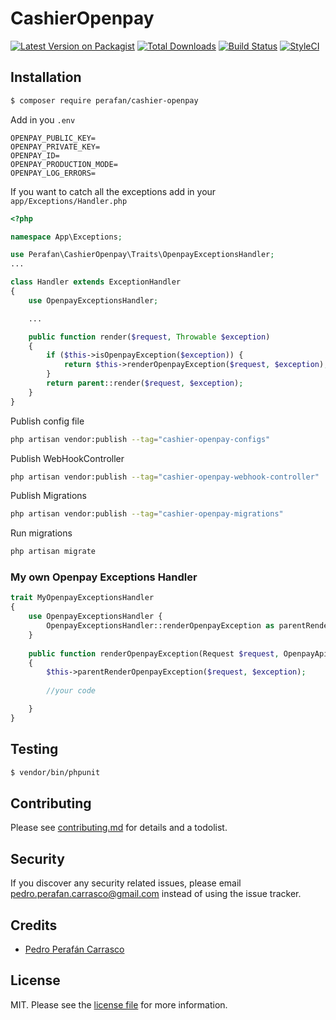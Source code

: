 # CashierOpenpay

[![Latest Version on Packagist][ico-version]][link-packagist]
[![Total Downloads][ico-downloads]][link-downloads]
[![Build Status][ico-travis]][link-travis]
[![StyleCI][ico-styleci]][link-styleci]


## Installation

``` bash
$ composer require perafan/cashier-openpay
```

Add in you `.env`

``` env
OPENPAY_PUBLIC_KEY=
OPENPAY_PRIVATE_KEY=
OPENPAY_ID=
OPENPAY_PRODUCTION_MODE=
OPENPAY_LOG_ERRORS=
```


If you want to catch all the exceptions add in your `app/Exceptions/Handler.php` 

```php
<?php

namespace App\Exceptions;

use Perafan\CashierOpenpay\Traits\OpenpayExceptionsHandler;
...

class Handler extends ExceptionHandler
{
    use OpenpayExceptionsHandler;

    ...

    public function render($request, Throwable $exception)
    {
        if ($this->isOpenpayException($exception)) {
            return $this->renderOpenpayException($request, $exception);
        }
        return parent::render($request, $exception);
    }
}
```

Publish config file

``` bash
php artisan vendor:publish --tag="cashier-openpay-configs"
```

Publish WebHookController

``` bash
php artisan vendor:publish --tag="cashier-openpay-webhook-controller"
```

Publish Migrations

``` bash
php artisan vendor:publish --tag="cashier-openpay-migrations"
```

Run migrations

``` bash
php artisan migrate
```


### My own Openpay Exceptions Handler 

```php
trait MyOpenpayExceptionsHandler
{
    use OpenpayExceptionsHandler {
        OpenpayExceptionsHandler::renderOpenpayException as parentRenderOpenpayException;
    }
    
    public function renderOpenpayException(Request $request, OpenpayApiError $exception)
    {
        $this->parentRenderOpenpayException($request, $exception);
        
        //your code

    }
} 
```

## Testing

``` bash
$ vendor/bin/phpunit
```

## Contributing

Please see [contributing.md](contributing.md) for details and a todolist.

## Security

If you discover any security related issues, please email pedro.perafan.carrasco@gmail.com instead of using the issue tracker.

## Credits

- [Pedro Perafán Carrasco][link-author]

## License

MIT. Please see the [license file](license.md) for more information.

[ico-version]: https://img.shields.io/packagist/v/perafan/cashier-openpay.svg?style=flat-square
[ico-downloads]: https://img.shields.io/packagist/dt/perafan/cashier-openpay.svg?style=flat-square
[ico-travis]: https://img.shields.io/travis/Perafan18/cashier-openpay/master.svg?style=flat-square
[ico-styleci]: https://styleci.io/repos/133201440/shield

[link-packagist]: https://packagist.org/packages/perafan/cashier-openpay
[link-downloads]: https://packagist.org/packages/perafan/cashier-openpay
[link-travis]: https://travis-ci.org/github/Perafan18/cashier-openpay
[link-styleci]: https://styleci.io/repos/133201440
[link-author]: https://github.com/perafan18
